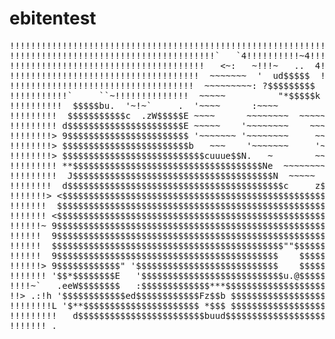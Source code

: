 # ebitentest

<pre>
!!!!!!!!!!!!!!!!!!!!!!!!!!!!!!!!!!!!!!!!!!!!!!!!!!!!!!!!!!!!!!!!!!!!!!!!!!
!!!!!!!!!!!!!!!!!!!!!!!!!!!!!!!!!!!!!!!`   `4!!!!!!!!!!~4!!!!!!!!!!!!!!!!!
!!!!!!!!!!!!!!!!!!!!!!!!!!!!!!!!!!!!!   <~:   ~!!!~   ..  4!!!!!!!!!!!!!!!
!!!!!!!!!!!!!!!!!!!!!!!!!!!!!!!!!!!!  ~~~~~~~  '  ud$$$$$  !!!!!!!!!!!!!!!
!!!!!!!!!!!!!!!!!!!!!!!!!!!!!!!!!!!  ~~~~~~~~~: ?$$$$$$$$$  !!!!!!!!!!!!!!
!!!!!!!!!!!`     ``~!!!!!!!!!!!!!!  ~~~~~          "*$$$$$k `!!!!!!!!!!!!!
!!!!!!!!!!  $$$$$bu.  '~!~`     .  '~~~~      :~~~~          `4!!!!!!!!!!!
!!!!!!!!!  $$$$$$$$$$$c  .zW$$$$$E ~~~~      ~~~~~~~~  ~~~~~:  '!!!!!!!!!!
!!!!!!!!! d$$$$$$$$$$$$$$$$$$$$$$E ~~~~~    '~~~~~~~~    ~~~~~  !!!!!!!!!!
!!!!!!!!> 9$$$$$$$$$$$$$$$$$$$$$$$ '~~~~~~~ '~~~~~~~~     ~~~~  !!!!!!!!!!
!!!!!!!!> $$$$$$$$$$$$$$$$$$$$$$$$b   ~~~    '~~~~~~~     '~~~ '!!!!!!!!!!
!!!!!!!!> $$$$$$$$$$$$$$$$$$$$$$$$$$$cuuue$$N.   ~        ~~~  !!!!!!!!!!!
!!!!!!!!! **$$$$$$$$$$$$$$$$$$$$$$$$$$$$$$$$$$$$Ne  ~~~~~~~~  `!!!!!!!!!!!
!!!!!!!!!  J$$$$$$$$$$$$$$$$$$$$$$$$$$$$$$$$$$$$$$N  ~~~~~  zL '!!!!!!!!!!
!!!!!!!!  d$$$$$$$$$$$$$$$$$$$$$$$$$$$$$$$$$$$$$$$$$c     z$$$c `!!!!!!!!!
!!!!!!!> <$$$$$$$$$$$$$$$$$$$$$$$$$$$$$$$$$$$$$$$$$$$$$$$$$$$$$> 4!!!!!!!!
!!!!!!!  $$$$$$$$$$$$$$$$$$$$$$$$$$$$$$$$$$$$$$$$$$$$$$$$$$$$$$$  !!!!!!!!
!!!!!!! <$$$$$$$$$$$$$$$$$$$$$$$$$$$$$$$$$$$$$$$$$$$$$$$$$$$$$*"   ....:!!
!!!!!!~ 9$$$$$$$$$$$$$$$$$$$$$$$$$$$$$$$$$$$$$$$$$$$$$$$$$$$$e@$N '!!!!!!!
!!!!!!  9$$$$$$$$$$$$$$$$$$$$$$$$$$$$$$$$$$$$$$$$$$$$$$$$$$$$$$$$  !!!!!!!
!!!!!!  $$$$$$$$$$$$$$$$$$$$$$$$$$$$$$$$$$$$$$$$$$$$""$$$$$$$$$$$~ ~~4!!!!
!!!!!!  9$$$$$$$$$$$$$$$$$$$$$$$$$$$$$$$$$$$$$$$$$$    $$$$$$$Lue  :::!!!!
!!!!!!> 9$$$$$$$$$$$$" '$$$$$$$$$$$$$$$$$$$$$$$$$$$    $$$$$$$$$$  !!!!!!!
!!!!!!! '$$*$$$$$$$$E   '$$$$$$$$$$$$$$$$$$$$$$$$$$$u.@$$$$$$$$$E '!!!!!!!
!!!!~`   .eeW$$$$$$$$   :$$$$$$$$$$$$$***$$$$$$$$$$$$$$$$$$$$u.    `~!!!!!
!!> .:!h '$$$$$$$$$$$$ed$$$$$$$$$$$$Fz$$b $$$$$$$$$$$$$$$$$$$$$F '!h.  !!!
!!!!!!!!L '$**$$$$$$$$$$$$$$$$$$$$$$ *$$$ $$$$$$$$$$$$$$$$$$$$F  !!!!!!!!!
!!!!!!!!!   d$$$$$$$$$$$$$$$$$$$$$$$$buud$$$$$$$$$$$$$$$$$$$$"  !!!!!!!!!!
!!!!!!! .<!  #$$*"$$$$$$$$$$$$$$$$$$$$$$$$$$$$$$$$$$$$$$$$$*  :!!!!!!!!!!!
!!!!!!!!!!!!:   d$$$$$$$$$$$$$$$$$$$$$$$$$$$$$$$$$$$$$$$$#  :!!!!!!!!!!!!!
!!!!!!!!!!!~  :  '#$$$$$$$$$$$$$$$$$$$$$$$$$$$$$$$$$$*"    !!!!!!!!!!!!!!!
!!!!!!!!!!  !!!!!:   ^"**$$$$$$$$$$$$$$$$$$$$**#"     .:<!!!!!!!!!!!!!!!!!
!!!!!!!!!!!!!!!!!!!!!:...                      .::!!!!!!!!!!!!!!!!!!!!!!!!
!!!!!!!!!!!!!!!!!!!!!!!!!!!!!!!!!!!!!!!!!!!!!!!!!!!!!!!!!!!!!!!!!!!!!!!!!!
</pre>
